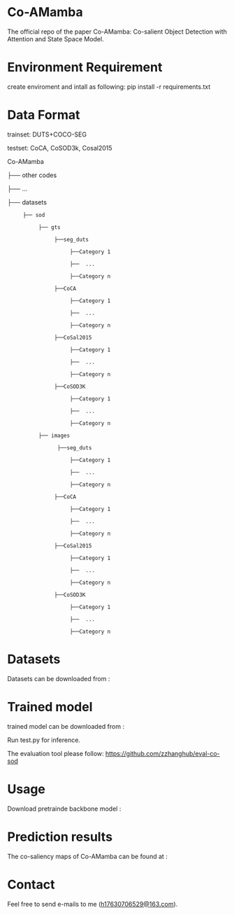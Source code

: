 # Co-AMamba
The official repo of the paper Co-AMamba: Co-salient Object Detection with Attention and State Space Model.
 
# Environment Requirement
create enviroment and intall as following: pip install -r requirements.txt
# Data Format
trainset: DUTS+COCO-SEG

testset: CoCA, CoSOD3k, Cosal2015

Co-AMamba

   ├── other codes
   
   ├── ...
   
   ├── datasets
   
         ├── sod
         
              ├── gts
              
                   ├──seg_duts
                   
                        ├──Category 1
                        
                        ├──  ...
                        
                        ├──Category n
                        
                   ├──CoCA
                   
                        ├──Category 1
                        
                        ├──  ...
                        
                        ├──Category n
                        
                   ├──CoSal2015
                   
                        ├──Category 1
                        
                        ├──  ...
                        
                        ├──Category n
                        
                   ├──CoSOD3K
                   
                        ├──Category 1
                        
                        ├──  ...
                        
                        ├──Category n
                        
              ├── images
              
                    ├──seg_duts
                    
                        ├──Category 1
                        
                        ├──  ...
                        
                        ├──Category n
                        
                   ├──CoCA
                   
                        ├──Category 1
                        
                        ├──  ...
                        
                        ├──Category n
                        
                   ├──CoSal2015
                   
                        ├──Category 1
                        
                        ├──  ...
                        
                        ├──Category n
                        
                   ├──CoSOD3K
                   
                        ├──Category 1
                        
                        ├──  ...
                        
                        ├──Category n

# Datasets
Datasets can be downloaded from : 
# Trained model
trained model can be downloaded from :

Run test.py for inference.

The evaluation tool please follow: https://github.com/zzhanghub/eval-co-sod
# Usage
Download pretrainde backbone model :
# Prediction results
The co-saliency maps of Co-AMamba can be found at :
# Contact
Feel free to send e-mails to me (h17630706529@163.com).
